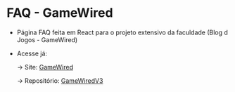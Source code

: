 # FAQ - GameWired

- Página FAQ feita em React para o projeto extensivo da faculdade (Blog d Jogos - GameWired)

- Acesse já:
  
  -> Site: [GameWired](https://gamewired.netlify.app/)

  -> Repositório: [GameWiredV3](https://github.com/L-d3v/GameWiredV3)
